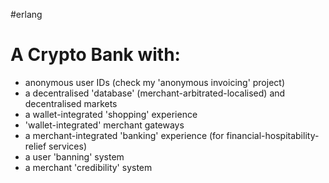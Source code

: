 #erlang
# A Crypto Bank with:
* anonymous user IDs (check my 'anonymous invoicing' project)
* a decentralised 'database' (merchant-arbitrated-localised) and decentralised markets
* a wallet-integrated 'shopping' experience
* 'wallet-integrated' merchant gateways
* a merchant-integrated 'banking' experience (for financial-hospitability-relief services)
* a user 'banning' system
* a merchant 'credibility' system

